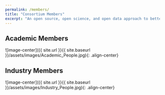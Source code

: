 ```yaml
---
permalink: /members/
title: "Consortium Members"
excerpt: "An open source, open science, and open data approach to better biomolecular forcefields"
---
```


## Academic Members
![image-center]({{ site.url }}{{ site.baseurl }}/assets/images/Academic_People.jpg){: .align-center}

## Industry Members
![image-center]({{ site.url }}{{ site.baseurl }}/assets/images/Industry_People.jpg){: .align-center}
